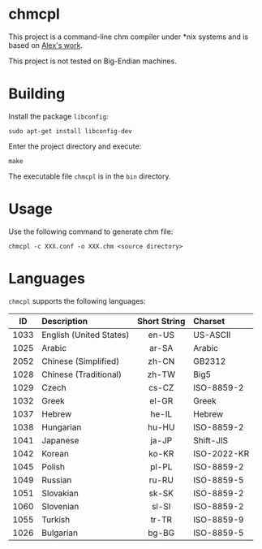 <!--

  Copyright(C) 2018 Xin YUAN <yxxinyuan@zju.edu.cn>

  This file is part of chmcpl.

  chmcpl is free software: you can redistribute it and/or modify
  it under the terms of the GNU General Public License as published by
  the Free Software Foundation, either version 3 of the License, or
  (at your option) any later version.

  chmcpl is distributed in the hope that it will be useful,
  but WITHOUT ANY WARRANTY; without even the implied warranty of
  MERCHANTABILITY or FITNESS FOR A PARTICULAR PURPOSE.  See the
  GNU General Public License for more details.

  You should have received a copy of the GNU General Public License
  along with chmcpl.  If not, see <http://www.gnu.org/licenses/>.

-->

# chmcpl

This project is a command-line chm compiler under *nix systems
and is based on [Alex's work](https://sourceforge.net/projects/chmc/ "chmc").

This project is not tested on Big-Endian machines.

# Building

Install the package `libconfig`:

```
sudo apt-get install libconfig-dev
```

Enter the project directory and execute:

```
make
```

The executable file `chmcpl` is in the `bin` directory.

# Usage

Use the following command to generate chm file:

```
chmcpl -c XXX.conf -o XXX.chm <source directory>
```

# Languages

`chmcpl` supports the following languages:

| ID   | Description             | Short String | Charset     |
|:----:|:------------------------|:------------:|:------------|
| 1033 | English (United States) | en-US        | US-ASCII    |
| 1025 | Arabic                  | ar-SA        | Arabic      |
| 2052 | Chinese (Simplified)    | zh-CN        | GB2312      |
| 1028 | Chinese (Traditional)   | zh-TW        | Big5        |
| 1029 | Czech                   | cs-CZ        | ISO-8859-2  |
| 1032 | Greek                   | el-GR        | Greek       |
| 1037 | Hebrew                  | he-IL        | Hebrew      |
| 1038 | Hungarian               | hu-HU        | ISO-8859-2  |
| 1041 | Japanese                | ja-JP        | Shift-JIS   |
| 1042 | Korean                  | ko-KR        | ISO-2022-KR |
| 1045 | Polish                  | pl-PL        | ISO-8859-2  |
| 1049 | Russian                 | ru-RU        | ISO-8859-5  |
| 1051 | Slovakian               | sk-SK        | ISO-8859-2  |
| 1060 | Slovenian               | sl-SI        | ISO-8859-2  |
| 1055 | Turkish                 | tr-TR        | ISO-8859-9  |
| 1026 | Bulgarian               | bg-BG        | ISO-8859-5  |
